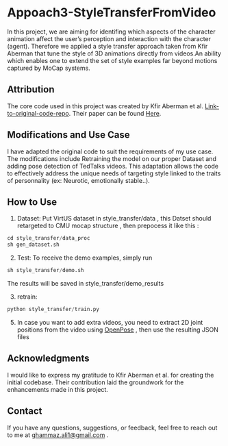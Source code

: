 # Appoach3-StyleTransferFromVideo

In this project, we are aiming for  identifing which aspects of the character animation affect the user’s perception and interaction with the character (agent). Therefore we applied  a style transfer approach taken from Kfir Aberman that tune the style of 3D animations directly from videos.An ability which enables one to extend the set of style examples far beyond motions captured by MoCap systems.

## Attribution

The core code used in this project was created by Kfir Aberman et al. [Link-to-original-code-repo](https://github.com/DeepMotionEditing/deep-motion-editing). Their paper can be found 
[Here](https://deepmotionediting.github.io/papers/Motion_Style_Transfer-camera-ready.pdf).

## Modifications and Use Case

I have adapted the original code to suit the requirements of my use case. The modifications include Retraining the model on our proper Dataset and adding pose detection of TedTalks videos. This adaptation allows the code to effectively address the unique needs of targeting style linked to the traits of personnality (ex: Neurotic, emotionally stable..).

## How to Use
1. Dataset:
Put VirtUS dataset in style_transfer/data , this Datset should retargeted to CMU mocap structure , then prepocess it like this :

```python
cd style_transfer/data_proc
sh gen_dataset.sh
```  
2. Test:
To receive the demo examples, simply run

```python
sh style_transfer/demo.sh
```
The results will be saved in style_transfer/demo_results

3. retrain:
```python
python style_transfer/train.py
```

5. In case you want to add extra videos, you need to extract 2D joint positions from the video using [OpenPose](https://github.com/CMU-Perceptual-Computing-Lab/openpose) , then use the resulting JSON files
## Acknowledgments

I would like to express my gratitude to Kfir Aberman et al. for creating the initial codebase. Their contribution laid the groundwork for the enhancements made in this project.



## Contact

If you have any questions, suggestions, or feedback, feel free to reach out to me at ghammaz.ali1@gmail.com .
